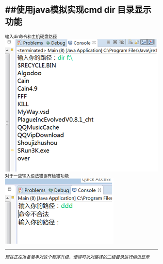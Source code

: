 ﻿##使用java模拟实现cmd dir 目录显示功能
===============================

输入dir命令和主机硬盘路径
![dir order](source/2.png)
对于一些输入语法错误有检错功能
![wrong format](source/1.png)



-----------------------------
*现在正在准备着手对这个程序升级，使得可以对路径的二级目录进行缩进显示*
